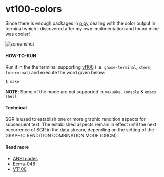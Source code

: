 # vt100-colors

Since there is enough packages in [pipy][pipy] dealing with the color output in terminal which I discovered after my own implimentation and found mine was cooler!

![screenshot][screenshot]

#### HOW-TO-RUN

Run it in the the terminal supporting [vt100][vt100] (i.e. `gnome-terminal`, `xterm`, `lxterminal`) and execute the word given below:

```bash
$ make
```

**NOTE**: Some of the mode are not supported in `yakuake`, `konsole` & `emacs shell`

#### Technical

SGR is used to establish one or more graphic rendition aspects for subsequent text. The established aspects remain in effect until the
next occurrence of SGR in the data stream, depending on the setting of the GRAPHIC RENDITION COMBINATION MODE (GRCM).


#### Read more

 - [ANSI codes][ansi]
 - [Ecma-048][ecma]
 - [VT100][vt100]

[vt100]: http://en.wikipedia.org/wiki/VT100
[ecma]: http://www.ecma-international.org/publications/files/ECMA-ST/Ecma-048.pdf
[pipy]: https://pypi.python.org/pypi
[screenshot]: https://raw.github.com/haude/vt100-colors/dump/images/screenshot.png
[ansi]: https://en.wikipedia.org/wiki/ANSI_escape_code#Colors
